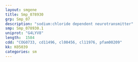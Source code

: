 ```yaml
---
layout: smgene
title: Smp_078930
grp: Smp_07
description: "sodium:chloride dependent neurotransmitter"
smp: Smp_078930.1
uniprot: "G4LYV8"
length:  1584
cdd: "COG0733, cd11496, cl00456, cl11976, pfam00209"
kk: K05039
categories: sm
---
```

